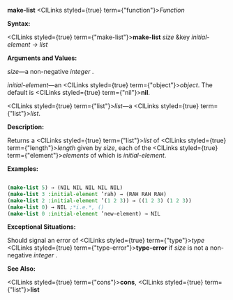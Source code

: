 **make-list** <ClLinks styled={true} term={"function"}><i>Function</i></ClLinks> 



**Syntax:** 



<ClLinks styled={true} term={"make-list"}><b>make-list</b></ClLinks> *size* &amp;key *initial-element → list* 



**Arguments and Values:** 



*size*—a non-negative *integer* . 



*initial-element*—an <ClLinks styled={true} term={"object"}><i>object</i></ClLinks>. The default is <ClLinks styled={true} term={"nil"}><b>nil</b></ClLinks>. 



<ClLinks styled={true} term={"list"}><i>list</i></ClLinks>—a <ClLinks styled={true} term={"list"}><i>list</i></ClLinks>. 



**Description:** 



Returns a <ClLinks styled={true} term={"list"}><i>list</i></ClLinks> of <ClLinks styled={true} term={"length"}><i>length</i></ClLinks> given by *size*, each of the <ClLinks styled={true} term={"element"}><i>elements</i></ClLinks> of which is *initial-element*. 

**Examples:**
```lisp

(make-list 5) → (NIL NIL NIL NIL NIL) 
(make-list 3 :initial-element ’rah) → (RAH RAH RAH) 
(make-list 2 :initial-element ’(1 2 3)) → ((1 2 3) (1 2 3)) 
(make-list 0) → NIL ;*i.e.*, () 
(make-list 0 :initial-element ’new-element) → NIL 

```
**Exceptional Situations:** 



Should signal an error of <ClLinks styled={true} term={"type"}><i>type</i></ClLinks> <ClLinks styled={true} term={"type-error"}><b>type-error</b></ClLinks> if *size* is not a non-negative *integer* . 



**See Also:** 



<ClLinks styled={true} term={"cons"}><b>cons</b></ClLinks>, <ClLinks styled={true} term={"list"}><b>list</b></ClLinks> 



